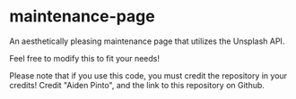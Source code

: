 # maintenance-page
An aesthetically pleasing maintenance page that utilizes the Unsplash API.

Feel free to modify this to fit your needs! 

Please note that if you use this code, you must credit the repository in your credits! Credit "Aiden Pinto", and the link to this repository on Github.
